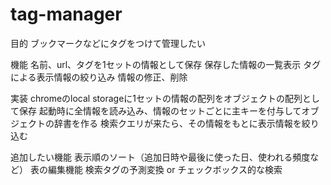 # tag-manager

目的
ブックマークなどにタグをつけて管理したい

機能
名前、url、タグを1セットの情報として保存
保存した情報の一覧表示
タグによる表示情報の絞り込み
情報の修正、削除

実装
chromeのlocal storageに1セットの情報の配列をオブジェクトの配列として保存
起動時に全情報を読み込み、情報のセットごとに主キーを付与してオブジェクトの辞書を作る
検索クエリが来たら、その情報をもとに表示情報を絞り込む

追加したい機能
表示順のソート（追加日時や最後に使った日、使われる頻度など）
表の編集機能
検索タグの予測変換 or チェックボックス的な検索